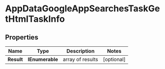 # AppDataGoogleAppSearchesTaskGetHtmlTaskInfo


## Properties

| Name | Type | Description | Notes |
|------------ | ------------- | ------------- | -------------|
**Result** | **IEnumerable<AppDataGoogleAppSearchesTaskGetHtmlResultInfo>** | array of results |[optional]|